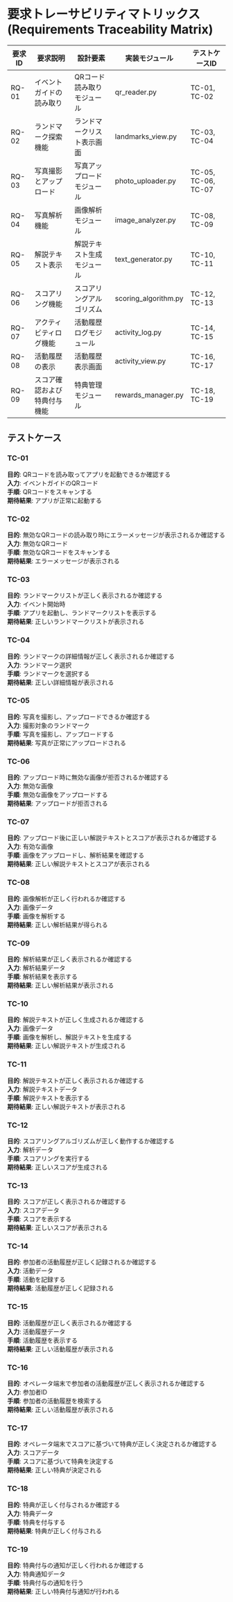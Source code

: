 # 要求トレーサビリティマトリックス(Requirements Traceability Matrix)

| 要求ID | 要求説明                          | 設計要素                      | 実装モジュール                   | テストケースID          |
|--------|-----------------------------------|-------------------------------|---------------------------------|-------------------------|
| RQ-01  | イベントガイドの読み取り          | QRコード読み取りモジュール    | qr_reader.py                    | TC-01, TC-02            |
| RQ-02  | ランドマーク探索機能              | ランドマークリスト表示画面    | landmarks_view.py               | TC-03, TC-04            |
| RQ-03  | 写真撮影とアップロード            | 写真アップロードモジュール    | photo_uploader.py               | TC-05, TC-06, TC-07     |
| RQ-04  | 写真解析機能                      | 画像解析モジュール            | image_analyzer.py               | TC-08, TC-09            |
| RQ-05  | 解説テキスト表示                  | 解説テキスト生成モジュール    | text_generator.py               | TC-10, TC-11            |
| RQ-06  | スコアリング機能                  | スコアリングアルゴリズム      | scoring_algorithm.py            | TC-12, TC-13            |
| RQ-07  | アクティビティログ機能            | 活動履歴ログモジュール        | activity_log.py                 | TC-14, TC-15            |
| RQ-08  | 活動履歴の表示                    | 活動履歴表示画面              | activity_view.py                | TC-16, TC-17            |
| RQ-09  | スコア確認および特典付与機能      | 特典管理モジュール            | rewards_manager.py              | TC-18, TC-19            |

## テストケース

### TC-01
**目的**: QRコードを読み取ってアプリを起動できるか確認する  
**入力**: イベントガイドのQRコード  
**手順**: QRコードをスキャンする  
**期待結果**: アプリが正常に起動する

### TC-02
**目的**: 無効なQRコードの読み取り時にエラーメッセージが表示されるか確認する  
**入力**: 無効なQRコード  
**手順**: 無効なQRコードをスキャンする  
**期待結果**: エラーメッセージが表示される

### TC-03
**目的**: ランドマークリストが正しく表示されるか確認する  
**入力**: イベント開始時  
**手順**: アプリを起動し、ランドマークリストを表示する  
**期待結果**: 正しいランドマークリストが表示される

### TC-04
**目的**: ランドマークの詳細情報が正しく表示されるか確認する  
**入力**: ランドマーク選択  
**手順**: ランドマークを選択する  
**期待結果**: 正しい詳細情報が表示される

### TC-05
**目的**: 写真を撮影し、アップロードできるか確認する  
**入力**: 撮影対象のランドマーク  
**手順**: 写真を撮影し、アップロードする  
**期待結果**: 写真が正常にアップロードされる

### TC-06
**目的**: アップロード時に無効な画像が拒否されるか確認する  
**入力**: 無効な画像  
**手順**: 無効な画像をアップロードする  
**期待結果**: アップロードが拒否される

### TC-07
**目的**: アップロード後に正しい解説テキストとスコアが表示されるか確認する  
**入力**: 有効な画像  
**手順**: 画像をアップロードし、解析結果を確認する  
**期待結果**: 正しい解説テキストとスコアが表示される

### TC-08
**目的**: 画像解析が正しく行われるか確認する  
**入力**: 画像データ  
**手順**: 画像を解析する  
**期待結果**: 正しい解析結果が得られる

### TC-09
**目的**: 解析結果が正しく表示されるか確認する  
**入力**: 解析結果データ  
**手順**: 解析結果を表示する  
**期待結果**: 正しい解析結果が表示される

### TC-10
**目的**: 解説テキストが正しく生成されるか確認する  
**入力**: 画像データ  
**手順**: 画像を解析し、解説テキストを生成する  
**期待結果**: 正しい解説テキストが生成される

### TC-11
**目的**: 解説テキストが正しく表示されるか確認する  
**入力**: 解説テキストデータ  
**手順**: 解説テキストを表示する  
**期待結果**: 正しい解説テキストが表示される

### TC-12
**目的**: スコアリングアルゴリズムが正しく動作するか確認する  
**入力**: 解析データ  
**手順**: スコアリングを実行する  
**期待結果**: 正しいスコアが生成される

### TC-13
**目的**: スコアが正しく表示されるか確認する  
**入力**: スコアデータ  
**手順**: スコアを表示する  
**期待結果**: 正しいスコアが表示される

### TC-14
**目的**: 参加者の活動履歴が正しく記録されるか確認する  
**入力**: 活動データ  
**手順**: 活動を記録する  
**期待結果**: 活動履歴が正しく記録される

### TC-15
**目的**: 活動履歴が正しく表示されるか確認する  
**入力**: 活動履歴データ  
**手順**: 活動履歴を表示する  
**期待結果**: 正しい活動履歴が表示される

### TC-16
**目的**: オペレータ端末で参加者の活動履歴が正しく表示されるか確認する  
**入力**: 参加者ID  
**手順**: 参加者の活動履歴を検索する  
**期待結果**: 正しい活動履歴が表示される

### TC-17
**目的**: オペレータ端末でスコアに基づいて特典が正しく決定されるか確認する  
**入力**: スコアデータ  
**手順**: スコアに基づいて特典を決定する  
**期待結果**: 正しい特典が決定される

### TC-18
**目的**: 特典が正しく付与されるか確認する  
**入力**: 特典データ  
**手順**: 特典を付与する  
**期待結果**: 特典が正しく付与される

### TC-19
**目的**: 特典付与の通知が正しく行われるか確認する  
**入力**: 特典通知データ  
**手順**: 特典付与の通知を行う  
**期待結果**: 正しい特典付与通知が行われる

